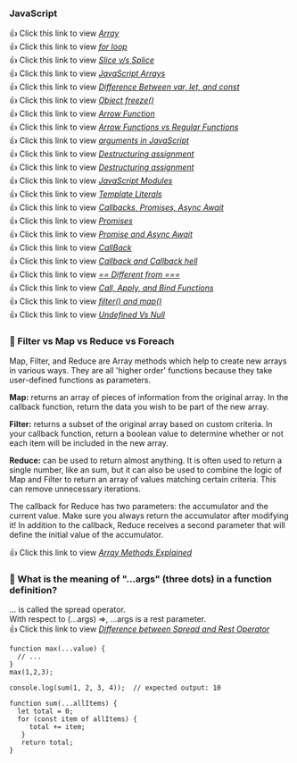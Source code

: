 ### JavaScript
:+1: Click this link to view <a href="https://developer.mozilla.org/en-US/docs/Web/JavaScript/Reference/Global_Objects/Array/from" title="Click here to view JavaScript Array">*Array* </a><br>
:+1: Click this link to view <a href="https://developer.mozilla.org/en-US/docs/Web/JavaScript/Reference/Statements/for" title="Click here to view JavaScript for loop">*for loop* </a><br>
:+1: Click this link to view <a href="https://blog.knoldus.com/slice-v-s-splice-in-javascript/" title="Click here to view Slice v/s Splice in Javascript">*Slice v/s Splice* </a><br>
:+1: Click this link to view <a href="https://javascript.info/array" title="Click here to view JavaScript Arrays">*JavaScript Arrays* </a><br>
:+1: Click this link to view <a href="https://www.freecodecamp.org/news/var-let-and-const-whats-the-difference/" title="Click here to view Difference Between var, let, and const in JavaScript">*Difference Between var, let, and const* </a><br>
:+1: Click this link to view <a href="https://www.geeksforgeeks.org/javascript-object-freeze-method/" title="Click here to view JavaScript Object freeze() Method">*Object freeze()* </a><br>
:+1: Click this link to view <a href="https://www.w3schools.com/js/js_arrow_function.asp" title="Click here to view JavaScript Arrow Function">*Arrow Function* </a><br>
:+1: Click this link to view <a href="https://www.freecodecamp.org/news/the-difference-between-arrow-functions-and-normal-functions/" title="Click here to view JavaScript Arrow Functions vs Regular Functions">*Arrow Functions vs Regular Functions* </a><br>
:+1: Click this link to view <a href="https://www.smashingmagazine.com/2016/07/how-to-use-arguments-and-parameters-in-ecmascript-6/" title="Click here to view arguments in JavaScript">*arguments in JavaScript* </a><br>
:+1: Click this link to view <a href="https://developer.mozilla.org/en-US/docs/Web/JavaScript/Reference/Operators/Destructuring_assignment" title="Click here to view Destructuring assignment 1">*Destructuring assignment* </a><br>
:+1: Click this link to view <a href="https://javascript.info/destructuring-assignment" title="Click here to view Destructuring assignment 2">*Destructuring assignment* </a><br>
:+1: Click this link to view <a href="https://javascript.info/import-export" title="Click here to view JavaScript Modules">*JavaScript Modules* </a><br>
:+1: Click this link to view <a href="https://www.w3schools.com/js/js_string_templates.asp" title="Click here to view JavaScript Template Literals">*Template Literals* </a><br>
:+1: Click this link to view <a href="https://www.youtube.com/watch?v=PoRJizFvM7s" title="Click here to view JavaScript Callbacks, Promises, Async Await">*Callbacks, Promises, Async Await* </a><br>
:+1: Click this link to view <a href="https://developer.mozilla.org/en-US/docs/Web/JavaScript/Reference/Global_Objects/Promise" title="Click here to view JavaScript Promises">*Promises* </a><br>
:+1: Click this link to view <a href="https://www.jondjones.com/frontend/javascript/js-tips/asyncawait-vs-promises-who-wins-in-a-fist-fight/" title="Click here to view Difference between Promise and Async Await">*Promise and Async Await* </a><br>
:+1: Click this link to view <a href="https://www.programiz.com/javascript/callback" title="Click here to view JavaScript CallBack">*CallBack* </a><br>
:+1: Click this link to view <a href="https://www.geeksforgeeks.org/what-to-understand-callback-and-callback-hell-in-javascript/" title="Click here to view What to understand Callback and Callback hell in JavaScript ?">*Callback and Callback hell* </a><br>
:+1: Click this link to view <a href="https://www.freecodecamp.org/news/loose-vs-strict-equality-in-javascript/#:~:text=The%20%3D%3D%20operator%20performs%20a,well%20as%20the%20same%20value)." title="Click here to view How is == Different from === in JavaScript?">*== Different from ===* </a><br>
:+1: Click this link to view <a href="https://medium.com/@omergoldberg/javascript-call-apply-and-bind-e5c27301f7bb." title="Click here to view How to Use the Call, Apply, and Bind Functions in JavaScript?">*Call, Apply, and Bind Functions* </a><br>
:+1: Click this link to view <a href="https://medium.com/@c.mansour/the-difference-between-the-filter-and-map-array-methods-in-javascript-f8164f65fa5e" title="Click here to view The difference between the filter() and map() array methods in JavaScript">*filter() and map()* </a><br>
:+1: Click this link to view <a href="https://www.geeksforgeeks.org/undefined-vs-null-in-javascript/" title="Click here to view Undefined Vs Null in JavaScript">*Undefined Vs Null* </a><br>

### :dart: Filter vs Map vs Reduce vs Foreach
Map, Filter, and Reduce are Array methods which help to create new arrays in various ways. They are all 'higher order' functions because they take user-defined functions as parameters.

<b>Map:</b> returns an array of pieces of information from the original array. In the callback function, return the data you wish to be part of the new array.

<b>Filter:</b> returns a subset of the original array based on custom criteria. In your callback function, return a boolean value to determine whether or not each item will be included in the new array.

<b>Reduce:</b> can be used to return almost anything. It is often used to return a single number, like an sum, but it can also be used to combine the logic of Map and Filter to return an array of values matching certain criteria. This can remove unnecessary iterations.

The callback for Reduce has two parameters: the accumulator and the current value. Make sure you always return the accumulator after modifying it! In addition to the callback, Reduce receives a second parameter that will define the initial value of the accumulator.

:+1: Click this link to view <a href="https://code.tutsplus.com/how-to-use-map-filter-reduce-in-javascript--cms-26209t" title="Click here to view Array Methods Explained">*Array Methods Explained* </a><br>
### :dart: What is the meaning of "...args" (three dots) in a function definition?
... is called the spread operator.<br>
With respect to (...args) =>, ...args is a rest parameter.<br>
:+1: Click this link to view <a href="https://www.geeksforgeeks.org/what-is-the-rest-parameter-and-spread-operator-in-javascript/" title="Click here to view Difference between Spread and Rest Operator in JavaScript">*Difference between Spread and Rest Operator* </a><br>
```
function max(...value) {
  // ...
}
max(1,2,3);
```
```
console.log(sum(1, 2, 3, 4));  // expected output: 10

function sum(...allItems) { 
  let total = 0;
  for (const item of allItems) {
     total += item;
   }
   return total;
}
```
